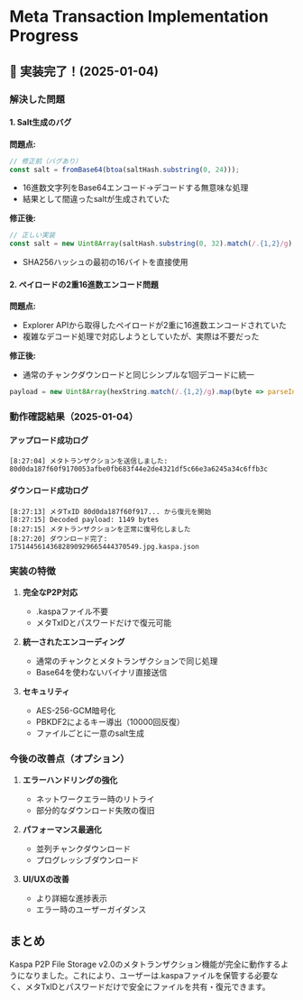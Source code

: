 # Meta Transaction Implementation Progress

## 🎉 実装完了！(2025-01-04)

### 解決した問題

#### 1. Salt生成のバグ
**問題点:**
```javascript
// 修正前（バグあり）
const salt = fromBase64(btoa(saltHash.substring(0, 24)));
```
- 16進数文字列をBase64エンコード→デコードする無意味な処理
- 結果として間違ったsaltが生成されていた

**修正後:**
```javascript
// 正しい実装
const salt = new Uint8Array(saltHash.substring(0, 32).match(/.{1,2}/g).map(byte => parseInt(byte, 16)));
```
- SHA256ハッシュの最初の16バイトを直接使用

#### 2. ペイロードの2重16進数エンコード問題
**問題点:**
- Explorer APIから取得したペイロードが2重に16進数エンコードされていた
- 複雑なデコード処理で対応しようとしていたが、実際は不要だった

**修正後:**
- 通常のチャンクダウンロードと同じシンプルな1回デコードに統一
```javascript
payload = new Uint8Array(hexString.match(/.{1,2}/g).map(byte => parseInt(byte, 16)));
```

### 動作確認結果（2025-01-04）

#### アップロード成功ログ
```
[8:27:04] メタトランザクションを送信しました: 80d0da187f60f9170053afbe0fb683f44e2de4321df5c66e3a6245a34c6ffb3c
```

#### ダウンロード成功ログ
```
[8:27:13] メタTxID 80d0da187f60f917... から復元を開始
[8:27:15] Decoded payload: 1149 bytes
[8:27:15] メタトランザクションを正常に復号化しました
[8:27:20] ダウンロード完了: 17514456143682890929665444370549.jpg.kaspa.json
```

### 実装の特徴

1. **完全なP2P対応**
   - .kaspaファイル不要
   - メタTxIDとパスワードだけで復元可能

2. **統一されたエンコーディング**
   - 通常のチャンクとメタトランザクションで同じ処理
   - Base64を使わないバイナリ直接送信

3. **セキュリティ**
   - AES-256-GCM暗号化
   - PBKDF2によるキー導出（10000回反復）
   - ファイルごとに一意のsalt生成

### 今後の改善点（オプション）

1. **エラーハンドリングの強化**
   - ネットワークエラー時のリトライ
   - 部分的なダウンロード失敗の復旧

2. **パフォーマンス最適化**
   - 並列チャンクダウンロード
   - プログレッシブダウンロード

3. **UI/UXの改善**
   - より詳細な進捗表示
   - エラー時のユーザーガイダンス

## まとめ

Kaspa P2P File Storage v2.0のメタトランザクション機能が完全に動作するようになりました。これにより、ユーザーは.kaspaファイルを保管する必要なく、メタTxIDとパスワードだけで安全にファイルを共有・復元できます。